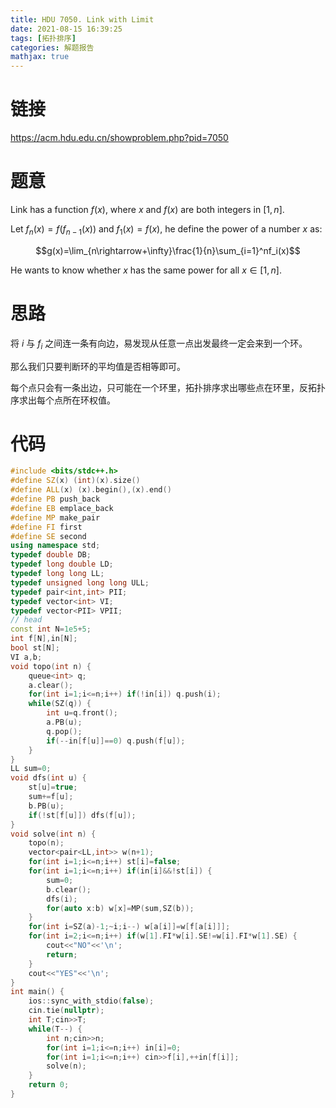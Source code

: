 ```yaml
---
title: HDU 7050. Link with Limit
date: 2021-08-15 16:39:25
tags: [拓扑排序]
categories: 解题报告
mathjax: true
---
```


# 链接

<https://acm.hdu.edu.cn/showproblem.php?pid=7050>

# 题意

Link has a function $f(x)$, where $x$ and $f(x)$ are both integers in $[1,n]$.

Let $f_n(x)=f(f_{n−1}(x))$ and $f_1(x)=f(x)$, he define the power of a number $x$ as:

$$g(x)=\lim_{n\rightarrow+\infty}\frac{1}{n}\sum_{i=1}^nf_i(x)$$

He wants to know whether $x$ has the same power for all $x\in[1,n]$.

<!--more-->

# 思路

将 $i$ 与 $f_i$ 之间连一条有向边，易发现从任意一点出发最终一定会来到一个环。

那么我们只要判断环的平均值是否相等即可。

每个点只会有一条出边，只可能在一个环里，拓扑排序求出哪些点在环里，反拓扑序求出每个点所在环权值。

# 代码

```cpp
#include <bits/stdc++.h>
#define SZ(x) (int)(x).size()
#define ALL(x) (x).begin(),(x).end()
#define PB push_back
#define EB emplace_back
#define MP make_pair
#define FI first
#define SE second
using namespace std;
typedef double DB;
typedef long double LD;
typedef long long LL;
typedef unsigned long long ULL;
typedef pair<int,int> PII;
typedef vector<int> VI;
typedef vector<PII> VPII;
// head
const int N=1e5+5;
int f[N],in[N];
bool st[N];
VI a,b;
void topo(int n) {
    queue<int> q;
    a.clear();
    for(int i=1;i<=n;i++) if(!in[i]) q.push(i);
    while(SZ(q)) {
        int u=q.front();
        a.PB(u);
        q.pop();
        if(--in[f[u]]==0) q.push(f[u]);
    }
}
LL sum=0;
void dfs(int u) {
    st[u]=true;
    sum+=f[u];
    b.PB(u);
    if(!st[f[u]]) dfs(f[u]);
}
void solve(int n) {
    topo(n);
    vector<pair<LL,int>> w(n+1);
    for(int i=1;i<=n;i++) st[i]=false;
    for(int i=1;i<=n;i++) if(in[i]&&!st[i]) {
        sum=0;
        b.clear();
        dfs(i);
        for(auto x:b) w[x]=MP(sum,SZ(b));
    }
    for(int i=SZ(a)-1;~i;i--) w[a[i]]=w[f[a[i]]];
    for(int i=2;i<=n;i++) if(w[1].FI*w[i].SE!=w[i].FI*w[1].SE) {
        cout<<"NO"<<'\n';
        return;
    }
    cout<<"YES"<<'\n';
}
int main() {
    ios::sync_with_stdio(false);
    cin.tie(nullptr);
    int T;cin>>T;
    while(T--) {
        int n;cin>>n;
        for(int i=1;i<=n;i++) in[i]=0;
        for(int i=1;i<=n;i++) cin>>f[i],++in[f[i]];
        solve(n);
    }
    return 0;
}
```